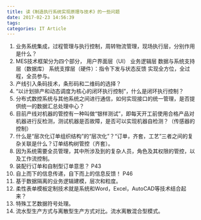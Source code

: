 ```yaml
---
title: 读《制造执行系统实现原理与技术》的一些问题
date: 2017-02-23 14:56:39
tags:
categories: IT Article
---
```

1. 业务系统集成，过程管理与执行控制，周转物流管理，现场执行层，分别作用是什么？
2. MES技术框架分为四个部分，
	用户界面层（UI）
	业务逻辑层
	数据与系统支持层（数据库）
	系统支撑层（硬件）：指令下发与状态反馈
实现全方位，全过程，全员参与。
3. 产线引入条码技术，条形码和二维码的选择？
4. “以计划排产和动态调度为核心的闭环执行控制”，什么是闭环执行控制？
5. 分布式数控系统与其他系统之间进行通信，如何实现接口的统一管理，是否提供统一的数据汇总处理中心？
6. 目前产线对机器的管控有一种叫做“银样测试”，即每天开工前使用合格产品对机器进行反检测，测试机器是否故障，是否可以实现机器自检测？（传感器的控制）
7. 什么是“层次化订单组织结构”的“层次化”？“订单，齐套，工艺”三者之间的复杂关联是什么？订单结构树管控（齐套）。
8. 因为系统需要全员管理，其中所涉及到的复杂人员，角色及其权限的管控，以及工作流控制。
9. 装配行订单和自制型订单意思？ P43
10. 自上而下的信息传递，自下而上的信息反馈！ P46
11. 基于数据隔离的业务逻辑建模，层次和粒度。
12. 柔性表单模板定制技术就是系统和Word，Excel，AutoCAD等技术结合起来？
13. 特殊工艺数据符号处理。
14. 流水型生产方式与离散型生产方式对比。流水离散混合型模式。


